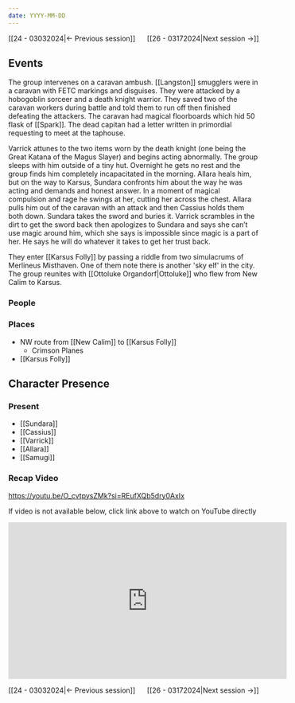 ```yaml
---
date: YYYY-MM-DD
---
```

[[24 - 03032024|← Previous session]] <span style="float: right;">[[26 - 03172024|Next session →]]</span>

## Events
The group intervenes on a caravan ambush. [[Langston]] smugglers were in a caravan with FETC markings and disguises. They were attacked by a hobogoblin sorceer and a death knight warrior. They saved two of the caravan workers during battle and told them to run off then finished defeating the attackers. The caravan had magical floorboards which hid 50 flask of [[Spark]]. The dead capitan had a letter written in primordial requesting to meet at the taphouse. 

Varrick attunes to the two items worn by the death knight (one being the Great Katana of the Magus Slayer) and begins acting abnormally. The group sleeps with him outside of a tiny hut. Overnight he gets no rest and the group finds him completely incapacitated in the morning. Allara heals him, but on the way to Karsus, Sundara confronts him about the way he was acting and demands and honest answer. In a moment of magical compulsion and rage he swings at her, cutting her across the chest. Allara pulls him out of the caravan with an attack and then Cassius holds them both down. Sundara takes the sword and buries it. Varrick scrambles in the dirt to get the sword back then apologizes to Sundara and says she can’t use magic around him, which she says is impossible since magic is a part of her. He says he will do whatever it takes to get her trust back.

They enter [[Karsus Folly]] by passing a riddle from two simulacrums of Merlineus Misthaven. One of them note there is another 'sky elf' in the city. The group reunites with [[Ottoluke Organdorf|Ottoluke]] who flew from New Calim to Karsus.

### People


### Places 
- NW route from [[New Calim]] to [[Karsus Folly]]
	- Crimson Planes
- [[Karsus Folly]] 

## Character Presence 
### Present
- [[Sundara]] 
- [[Cassius]] 
- [[Varrick]] 
- [[Allara]] 
- [[Samugi]] 

### Recap Video

https://youtu.be/O_cvtpysZMk?si=REufXQb5dry0AxIx

If video is not available below, click link above to watch on YouTube directly

<iframe width="560" height="315" src="https://www.youtube.com/embed/O_cvtpysZMk?si=HnugX8h3tzOcR6kt" title="YouTube video player" frameborder="0" allow="accelerometer; autoplay; clipboard-write; encrypted-media; gyroscope; picture-in-picture; web-share" referrerpolicy="strict-origin-when-cross-origin" allowfullscreen></iframe>

[[24 - 03032024|← Previous session]] <span style="float: right;">[[26 - 03172024|Next session →]]</span>